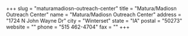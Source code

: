 +++
slug = "maturamadiosn-outreach-center"
title = "Matura/Madiosn Outreach Center"
name = "Matura/Madiosn Outreach Center"
address = "1724 N John Wayne Dr"
city = "Winterset"
state = "IA"
postal = "50273"
website = ""
phone = "515 462-4704"
fax = ""
+++
